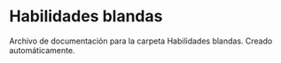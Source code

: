 # Habilidades blandas
Archivo de documentación para la carpeta Habilidades blandas.
Creado automáticamente.

